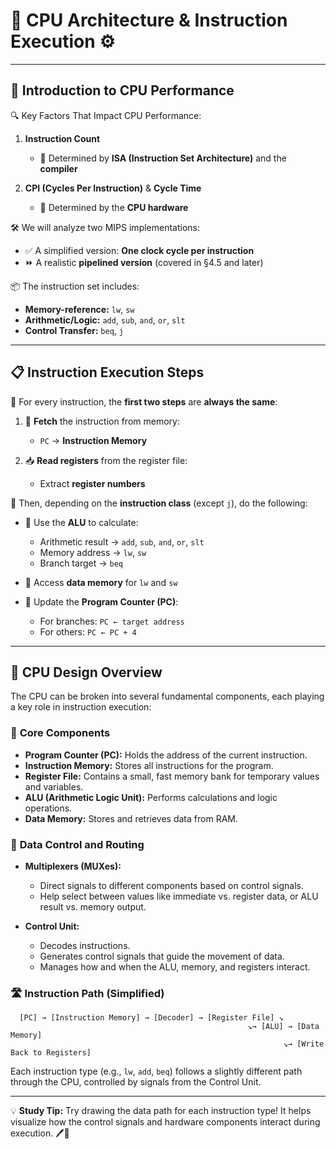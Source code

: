 # 🧠 **CPU Architecture & Instruction Execution** ⚙️

---

## 🚀 **Introduction to CPU Performance**

🔍 Key Factors That Impact CPU Performance:

1. **Instruction Count**

   - 📌 Determined by **ISA (Instruction Set Architecture)** and the **compiler**

2. **CPI (Cycles Per Instruction)** & **Cycle Time**
   - 🔧 Determined by the **CPU hardware**

🛠️ We will analyze two MIPS implementations:

- ✅ A simplified version: **One clock cycle per instruction**
- ⏩ A realistic **pipelined version** (covered in §4.5 and later)

📦 The instruction set includes:

- **Memory-reference:** `lw`, `sw`
- **Arithmetic/Logic:** `add`, `sub`, `and`, `or`, `slt`
- **Control Transfer:** `beq`, `j`

---

## 📋 **Instruction Execution Steps**

🔁 For every instruction, the **first two steps** are **always the same**:

1. 🧭 **Fetch** the instruction from memory:

   - `PC` → **Instruction Memory**

2. 📥 **Read registers** from the register file:
   - Extract **register numbers**

🔧 Then, depending on the **instruction class** (except `j`), do the following:

- 🧮 Use the **ALU** to calculate:

  - Arithmetic result → `add`, `sub`, `and`, `or`, `slt`
  - Memory address → `lw`, `sw`
  - Branch target → `beq`

- 💾 Access **data memory** for `lw` and `sw`

- 🧭 Update the **Program Counter (PC)**:
  - For branches: `PC ← target address`
  - For others: `PC ← PC + 4`

---

## 🧠 **CPU Design Overview**

The CPU can be broken into several fundamental components, each playing a key role in instruction execution:

### 🧰 **Core Components**

- **Program Counter (PC):** Holds the address of the current instruction.
- **Instruction Memory:** Stores all instructions for the program.
- **Register File:** Contains a small, fast memory bank for temporary values and variables.
- **ALU (Arithmetic Logic Unit):** Performs calculations and logic operations.
- **Data Memory:** Stores and retrieves data from RAM.

### 🔀 **Data Control and Routing**

- **Multiplexers (MUXes):**

  - Direct signals to different components based on control signals.
  - Help select between values like immediate vs. register data, or ALU result vs. memory output.

- **Control Unit:**
  - Decodes instructions.
  - Generates control signals that guide the movement of data.
  - Manages how and when the ALU, memory, and registers interact.

### 🛣️ **Instruction Path (Simplified)**

```text
  [PC] → [Instruction Memory] → [Decoder] → [Register File] ↘
                                                     ↘→ [ALU] → [Data Memory]
                                                             ↘→ [Write Back to Registers]
```

Each instruction type (e.g., `lw`, `add`, `beq`) follows a slightly different path through the CPU, controlled by signals from the Control Unit.

---

💡 **Study Tip:** Try drawing the data path for each instruction type! It helps visualize how the control signals and hardware components interact during execution. 🖊️🧩
